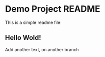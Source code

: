 # Demo Project README

This is a simple readme file

## Hello Wold!

Add another text, on another branch